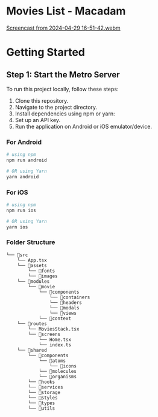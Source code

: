 # Movies List - Macadam
[Screencast from 2024-04-29 16-51-42.webm](https://github.com/JainePS/movieslist/assets/92764262/0171b14e-9e47-4ef3-9482-5bac2dfee9a6)

# Getting Started

## Step 1: Start the Metro Server

To run this project locally, follow these steps:
1. Clone this repository.
2. Navigate to the project directory.
3. Install dependencies using npm or yarn:
4. Set up an API key.
5. Run the application on Android or iOS emulator/device.

### For Android

```bash
# using npm
npm run android

# OR using Yarn
yarn android
```

### For iOS

```bash
# using npm
npm run ios

# OR using Yarn
yarn ios
```
### Folder Structure
```
└── 📁src
    └── App.tsx
    └── 📁assets
        └── 📁fonts
        └── 📁images
    └── 📁modules
        └── 📁movie
            └── 📁components
                └── 📁containers
                └── 📁headers
                └── 📁modals
                └── 📁views
            └── 📁context
    └── 📁routes
        └── MoviesStack.tsx
        └── 📁screens
            └── Home.tsx
            └── index.ts
    └── 📁shared
        └── 📁components
            └── 📁atoms
                └── 📁icons
            └── 📁molecules
            └── 📁organisms
        └── 📁hooks
        └── 📁services
        └── 📁storage
        └── 📁styles
        └── 📁types
        └── 📁utils
```
